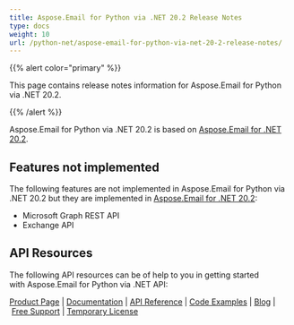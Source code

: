 ```yaml
---
title: Aspose.Email for Python via .NET 20.2 Release Notes
type: docs
weight: 10
url: /python-net/aspose-email-for-python-via-net-20-2-release-notes/
---
```


{{% alert color="primary" %}} 

This page contains release notes information for Aspose.Email for Python via .NET 20.2.

{{% /alert %}} 

Aspose.Email for Python via .NET 20.2 is based on [Aspose.Email for .NET 20.2](/email/net/aspose-email-for-net-20-2-release-notes/).
## **Features not implemented**
The following features are not implemented in Aspose.Email for Python via .NET 20.2 but they are implemented in [Aspose.Email for .NET 20.2](/email/net/aspose-email-for-net-20-2-release-notes/):

- Microsoft Graph REST API
- Exchange API
## **API Resources**
The following API resources can be of help to you in getting started with Aspose.Email for Python via .NET API:

[Product Page](https://products.aspose.com/email/python-net) | [Documentation](/email/python-net/home/) | [API Reference](https://reference.aspose.com/net/email) | [Code Examples](https://github.com/aspose-email/aspose.email-python-dotnet) | [Blog](https://blog.aspose.com/category/email/) | [Free Support](https://forum.aspose.com/c/email) | [Temporary License](https://purchase.aspose.com/temporary-license)


